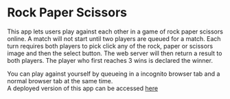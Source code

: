 # Rock Paper Scissors
This app lets users play against each other in a game of rock paper scissors online. A match will not start until two players are queued for a match. 
Each turn requires both players to pick click any of the rock, paper or scissors image and then the select button. The web server will then return a result to both
players. The player who first reaches 3 wins is declared the winner.

You can play against yourself by queueing in a incognito browser tab and a normal browser tab at the same time.\
A deployed version of this app can be accessed [here](http://167.71.210.228/)
